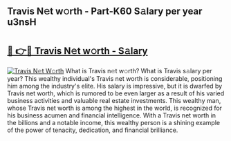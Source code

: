 ## Travis N𝚎t w𝚘rth - Part-K60 S𝚊lary per year u3nsH

# <h2><a href="http://gc2krqx.nevu.top/?p=Travis">🔗 👉🔴 Travis N𝚎t w𝚘rth - S𝚊lary</a></h2>

[![Travis N𝚎t W𝚘rth](https://i.imgur.com/Oavwk0R.jpeg)](http://gc2krqx.nevu.top/?p=Travis)
What is Travis n𝚎t w𝚘rth? What is Travis s𝚊lary per year?
This wealthy individual's Travis net worth is considerable, positioning him among the industry's elite. His salary is impressive, but it is dwarfed by Travis net worth, which is rumored to be even larger as a result of his varied business activities and valuable real estate investments. This wealthy man, whose Travis net worth is among the highest in the world, is recognized for his business acumen and financial intelligence. With a Travis net worth in the billions and a notable income, this wealthy person is a shining example of the power of tenacity, dedication, and financial brilliance.
